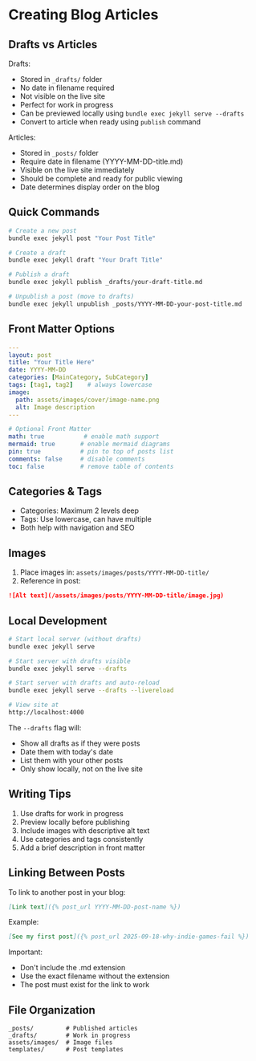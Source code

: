 # Creating Blog Articles

## Drafts vs Articles

Drafts:
- Stored in `_drafts/` folder
- No date in filename required
- Not visible on the live site
- Perfect for work in progress
- Can be previewed locally using `bundle exec jekyll serve --drafts`
- Convert to article when ready using `publish` command

Articles:
- Stored in `_posts/` folder
- Require date in filename (YYYY-MM-DD-title.md)
- Visible on the live site immediately
- Should be complete and ready for public viewing
- Date determines display order on the blog

## Quick Commands

```bash
# Create a new post
bundle exec jekyll post "Your Post Title"

# Create a draft
bundle exec jekyll draft "Your Draft Title"

# Publish a draft
bundle exec jekyll publish _drafts/your-draft-title.md

# Unpublish a post (move to drafts)
bundle exec jekyll unpublish _posts/YYYY-MM-DD-your-post-title.md
```

## Front Matter Options

```yaml
---
layout: post
title: "Your Title Here"
date: YYYY-MM-DD
categories: [MainCategory, SubCategory]
tags: [tag1, tag2]    # always lowercase
image:
  path: assets/images/cover/image-name.png
  alt: Image description
---

# Optional Front Matter
math: true           # enable math support
mermaid: true       # enable mermaid diagrams
pin: true           # pin to top of posts list
comments: false     # disable comments
toc: false          # remove table of contents
```

## Categories & Tags

- Categories: Maximum 2 levels deep
- Tags: Use lowercase, can have multiple
- Both help with navigation and SEO

## Images

1. Place images in: `assets/images/posts/YYYY-MM-DD-title/`
2. Reference in post:
```markdown
![Alt text](/assets/images/posts/YYYY-MM-DD-title/image.jpg)
```

## Local Development

```bash
# Start local server (without drafts)
bundle exec jekyll serve

# Start server with drafts visible
bundle exec jekyll serve --drafts

# Start server with drafts and auto-reload
bundle exec jekyll serve --drafts --livereload

# View site at
http://localhost:4000
```

The `--drafts` flag will:
- Show all drafts as if they were posts
- Date them with today's date
- List them with your other posts
- Only show locally, not on the live site

## Writing Tips

1. Use drafts for work in progress
2. Preview locally before publishing
3. Include images with descriptive alt text
4. Use categories and tags consistently
5. Add a brief description in front matter

## Linking Between Posts

To link to another post in your blog:
```markdown
[Link text]({% post_url YYYY-MM-DD-post-name %})
```

Example:
```markdown
[See my first post]({% post_url 2025-09-18-why-indie-games-fail %})
```

Important:
- Don't include the .md extension
- Use the exact filename without the extension
- The post must exist for the link to work

## File Organization

```
_posts/         # Published articles
_drafts/        # Work in progress
assets/images/  # Image files
templates/      # Post templates
```
